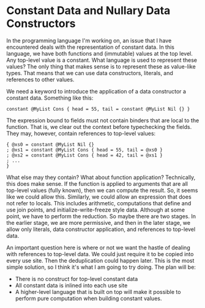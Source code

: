 # Constant Data and Nullary Data Constructors

In the programming language I'm working on, an issue that I have encountered
deals with the representation of constant data. In this language, we have
both functions and (immutable) values at the top level. Any top-level value
is a constant. What language is used to represent these values? The only
thing that makes sense is to represent these as value-like types. That
means that we can use data constructors, literals, and references to other
values.

We need a keyword to introduce the application of a data constructor a constant
data. Something like this:

    constant @MyList Cons { head = 55, tail = constant @MyList Nil {} }

The expression bound to fields must not contain binders that are local
to the function. That is, we clear out the context before typechecking
the fields. They may, however, contain references to top-level values:

    { @xs0 = constant @MyList Nil {}
    ; @xs1 = constant @MyList Cons { head = 55, tail = @xs0 }
    ; @xs2 = constant @MyList Cons { head = 42, tail = @xs1 }
    ; ...
    }

What else may they contain? What about function application? Technically,
this does make sense. If the function is applied to arguments that are
all top-level values (fully known), then we can compute the result. So,
it seems like we could allow this. Similarly, we could allow an expression
that does not refer to locals. This includes arithmetic, computations that
define and use join points, and initialize-write-freeze style data. Although
at some point, we have to perform the reduction. So maybe there are two stages.
In the earlier stage, we are more permissive, and then in the later stage, we
allow only literals, data constructor application, and references to top-level
data.

An important question here is where or not we want the hastle of dealing with
references to top-level data. We could just require it to be copied into
every use site. Then the deduplication could happen later. This is the most
simple solution, so I think it's what I am going to try doing. The plan
will be:

* There is no construct for top-level constant data
* All constant data is inlined into each use site
* A higher-level language that is built on top will make it possible to
  perform pure computation when building constant values.
